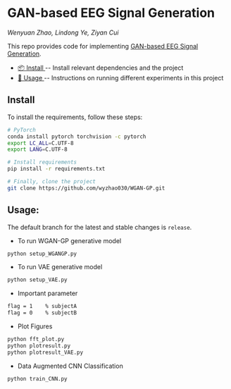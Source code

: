 # GAN-based EEG Signal Generation

_Wenyuan Zhao, Lindong Ye, Ziyan Cui_

This repo provides code for implementing [GAN-based EEG Signal Generation](https://github.com/wyzhao030/WGAN-GP/blob/main/GAN-based_algorithm_for_EEG_signals.pdf).

* [📦 Install ](#install) -- Install relevant dependencies and the project
* [🔧 Usage ](#usage) -- Instructions on running different experiments in this project

## Install 
To install the requirements, follow these steps:
```bash
# PyTorch
conda install pytorch torchvision -c pytorch
export LC_ALL=C.UTF-8
export LANG=C.UTF-8

# Install requirements
pip install -r requirements.txt

# Finally, clone the project
git clone https://github.com/wyzhao030/WGAN-GP.git
```

## Usage:
The default branch for the latest and stable changes is `release`. 

* To run WGAN-GP generative model
```bash
python setup_WGANGP.py
```

* To run VAE generative model
```bash
python setup_VAE.py
```

* Important parameter
```bash
flag = 1    % subjectA
flag = 0    % subjectB
```

* Plot Figures
```bash
python fft_plot.py
python plotresult.py
python plotresult_VAE.py
```

* Data Augmented CNN Classification
```bash
python train_CNN.py
```






